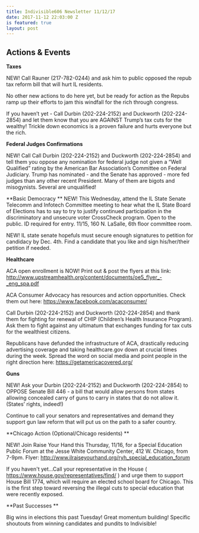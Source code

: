 ```yaml
---
title: Indivisible606 Newsletter 11/12/17
date: 2017-11-12 22:03:00 Z
is featured: true
layout: post
---
```


## Actions & Events

**Taxes**

NEW! Call Rauner (217-782-0244) and ask him to public opposed the repub tax reform bill that will hurt IL residents.

No other new actions to do here yet, but be ready for action as the Repubs ramp up their efforts to jam this windfall for the rich through congress.

If you haven’t yet - Call Durbin (202-224-2152) and Duckworth (202-224-2854) and let them know that you are AGAINST Trump’s tax cuts for the wealthy! Trickle down economics is a proven failure and hurts everyone but the rich.

**Federal Judges Confirmations**

NEW! Call Call Durbin (202-224-2152) and Duckworth (202-224-2854) and tell them you oppose any nomination for federal judge not given a “Well Qualified” rating by the American Bar Association’s Committee on Federal Judiciary. Trump has nominated - and the Senate has approved - more fed judges than any other recent President. Many of them are bigots and misogynists. Several are unqualified!

\*\*Basic Democracy
\*\*
NEW! This Wednesday, attend the IL State Senate Telecomm and Infotech Committee meeting to hear what the IL State Board of Elections has to say to try to justify continued participation in the discriminatory and unsecure voter CrossCheck program. Open to the public. ID required for entry. 11/15, 160 N. LaSalle, 6th floor committee room.

NEW! IL state senate hopefuls must secure enough signatures to petition for candidacy by Dec. 4th. Find a candidate that you like and sign his/her/their petition if needed.

**Healthcare**

ACA open enrollment is NOW! Print out & post the flyers at this link: http://www.upstreamhealth.org/content/documents/oe5_flyer_-_eng_spa.pdf

ACA Consumer Advocacy has resources and action opportunities. Check them out here: https://www.facebook.com/acaconsumer/

Call Durbin (202-224-2152) and Duckworth (202-224-2854) and thank them for fighting for renewal of CHIP (Children’s Health Insurance Program). Ask them to fight against any ultimatum that exchanges funding for tax cuts for the wealthiest citizens.

Republicans have defunded the infrastructure of ACA, drastically reducing advertising coverage and taking healthcare.gov down at crucial times during the week. Spread the word on social media and point people in the right direction here: https://getamericacovered.org/

**Guns**

NEW! Ask your Durbin (202-224-2152) and Duckworth (202-224-2854) to OPPOSE Senate Bill 446 - a bill that would allow persons from states allowing concealed carry of guns to carry in states that do not allow it. (States’ rights, indeed!)

Continue to call your senators and representatives and demand they support gun law reform that will put us on the path to a safer country.

**Chicago Action (Optional/Chicago residents)
**

NEW! Join Raise Your Hand this Thursday, 11/16, for a Special Education Public Forum at the Jesse White Community Center, 412 W. Chicago, from 7-9pm. Flyer: http://www.ilraiseyourhand.org/ryh_special_education_forum

If you haven't yet...Call your representative in the House ( https://www.house.gov/representatives/find/ ) and urge them to support House Bill 1774, which will require an elected school board for Chicago. This is the first step toward reversing the illegal cuts to special education that were recently exposed.

**Past Successes
**

Big wins in elections this past Tuesday! Great momentum building! Specific shoutouts from winning candidates and pundits to Indivisible!